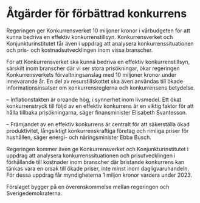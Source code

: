 # Åtgärder för förbättrad konkurrens

Regeringen ger Konkurrensverket 10 miljoner kronor i vårbudgeten för att kunna bedriva en effektiv konkurrenstillsyn. Konkurrensverket och Konjunkturinstitutet får även i uppdrag att analysera konkurrenssituationen och pris- och kostnadsutvecklingen inom vissa branscher.

För att Konkurrensverket ska kunna bedriva en effektiv konkurrenstillsyn, särskilt inom branscher där vi ser stora prisökningar, ökar regeringen Konkurrensverkets förvaltningsanslag med 10 miljoner kronor under innevarande år. En del av resurstillskottet ska även användas till ökade informationsinsatser om konkurrensreglerna och konkurrensens betydelse.

– Inflationstakten är oroande hög, i synnerhet inom livsmedel. Ett ökat konkurrenstryck till följd av en effektiv konkurrens är en viktig faktor för att hålla tillbaka prisökningarna, säger finansminister Elisabeth Svantesson.

– Främjandet av en effektiv konkurrens är centralt för att säkerställa ökad produktivitet, långsiktigt konkurrenskraftiga företag och rimliga priser för hushållen, säger energi- och näringsminister Ebba Busch.

Regeringen kommer även ge Konkurrensverket och Konjunkturinstitutet i uppdrag att analysera konkurrenssituationen och prisutvecklingen i förhållande till kostnader inom branscher där bristande konkurrens kan tänkas vara en orsak till ökade priser, inte minst inom dagligvaruhandeln. För dessa uppdrag får myndigheterna 1 miljon kronor vardera under 2023.

Förslaget bygger på en överenskommelse mellan regeringen och Sverigedemokraterna.
